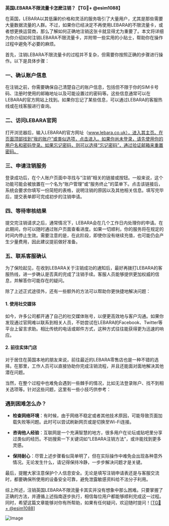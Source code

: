 **英国LEBARA不限流量卡怎麽注销？【TG💪+ @esim1088】**

在英国，LEBARA以其低廉的价格和灵活的服务吸引了大量用户，尤其是那些需要大量数据流量的人群。不过，如果你已经决定不再使用LEBARA的不限流量卡，或者想更换运营商，那么了解如何正确地注销这张卡就显得尤为重要了。本文将详细为你介绍如何注销LEBARA不限流量卡，并附带一些实用的小贴士，帮助你在操作过程中避免不必要的麻烦。

首先，注销LEBARA不限流量卡的过程并不复杂，但需要你按照正确的步骤进行操作。以下是具体步骤：

### 一、确认账户信息

在注销之前，你需要确保自己清楚自己的账户信息，包括但不限于你的SIM卡号码、注册时使用的邮箱地址以及可能设置过的密码等。这些信息通常可以在LEBARA的官方网站上找到。如果你忘记了某些信息，可以通过LEBARA的客服热线或在线客服进行查询。

### 二、访问LEBARA官网

打开浏览器后，输入LEBARA的官方网址（www.lebara.co.uk），进入其主页。在页面顶部找到“我的账户”或类似选项，点击进入。如果你尚未登录，请先使用你的用户名和密码登录。如果忘记密码，则可以选择“忘记密码”，通过验证邮箱来重置密码。

### 三、申请注销服务

登录成功后，在个人账户页面中寻找与“注销”相关的链接或按钮。一般来说，这个功能可能会被放置在一个名为“账户管理”或“服务终止”的菜单下。点击该链接后，系统会要求你填写一份简短的表格，说明注销的原因以及其他相关信息。填写完毕后，提交表单即可完成初步的注销申请。

### 四、等待审核结果

提交完注销请求之后，通常情况下，LEBARA会在几个工作日内处理你的申请。在此期间，你可以随时通过账户页面查看进度。如果一切顺利，你的服务将在规定的时间内停止生效。需要注意的是，在此阶段，即使你没有继续充值，也可能仍会产生少量费用，因此建议提前做好准备。

### 五、联系客服确认

为了保险起见，在收到LEBARA关于注销成功的通知后，最好再拨打LEBARA的客服热线，进一步确认是否真的完成了注销手续。客服人员能够提供更加权威的信息，并解答你可能存在的疑问。

除了上述正式途径外，还有一些额外的方法可以帮助你更快捷地解决问题：

#### 1. 使用社交媒体

如今，许多公司都开通了自己的社交媒体账号，以便更高效地与客户沟通。如果你发现通过官网难以联系到相关人员，不妨尝试在LEBARA的Facebook、Twitter等平台上留言求助。相比传统的电话或邮件方式，这种方式往往能获得更为迅速的响应。

#### 2. 前往实体门店

对于居住在英国本地的朋友来说，前往最近的LEBARA零售店也是一种不错的选择。在那里，工作人员可以直接协助你完成注销流程，并且还能面对面地解决其他潜在问题。

当然，在整个过程中也难免会遇到一些棘手的情况，比如无法登录账户、找不到相关选项等。针对这些问题，这里有一些小技巧供参考：

### 遇到困难怎么办？

- **检查网络环境**：有时候，由于网络不稳定或者其他技术原因，可能导致页面加载失败等问题。此时可以尝试刷新网页或是切换至Wi-Fi连接。
  
- **咨询他人经验**：互联网是一个充满智慧的地方，很多用户在论坛或贴吧里分享过类似的经历。不妨搜索一下关键词如“LEBARA注销方法”，或许能找到更多灵感。

- **保持耐心**：尽管上述步骤看似简单明了，但在实际操作中难免会出现各种意外情况。无论发生什么，请记得保持冷静，一步步解决问题才是关键。

最后，提醒大家注意保护个人信息安全。无论是填写注销申请表还是与客服交流时，都要确保所使用的设备安全可靠，避免泄露敏感资料给不法分子利用。

综上所述，注销英国LEBARA不限流量卡其实并没有想象中那么困难。只要掌握了正确的方法，并遵循上述指南逐步执行，相信每位用户都能够顺利完成这一过程。同时，希望这篇文章能够对你有所帮助，如果有任何疑问，欢迎随时提问！[[TG💪+ @esim1088](https://t.me/s/esim1088)]

![Image](https://i.postimg.cc/4NQfJmqS/Snipaste-2025-05-13-00-14-12.png)